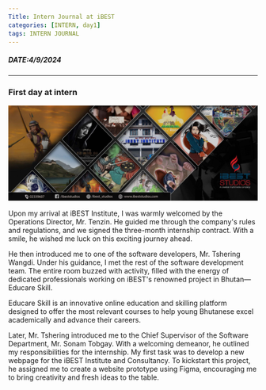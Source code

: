 ```yaml
---
Title: Intern Journal at iBEST
categories: [INTERN, day1]
tags: INTERN JOURNAL
---
```

##### DATE:4/9/2024
---
### First day at intern 
![alt text](../Image/intern/ibest.jpg)

Upon my arrival at iBEST Institute, I was warmly welcomed by the Operations Director, Mr. Tenzin. He guided me through the company's rules and regulations, and we signed the three-month internship contract. With a smile, he wished me luck on this exciting journey ahead.

He then introduced me to one of the software developers, Mr. Tshering Wangdi. Under his guidance, I met the rest of the software development team. The entire room buzzed with activity, filled with the energy of dedicated professionals working on iBEST's renowned project in Bhutan—Educare Skill.

Educare Skill is an innovative online education and skilling platform designed to offer the most relevant courses to help young Bhutanese excel academically and advance their careers.

Later, Mr. Tshering introduced me to the Chief Supervisor of the Software Department, Mr. Sonam Tobgay. With a welcoming demeanor, he outlined my responsibilities for the internship. My first task was to develop a new webpage for the iBEST Institute and Consultancy. To kickstart this project, he assigned me to create a website prototype using Figma, encouraging me to bring creativity and fresh ideas to the table.
